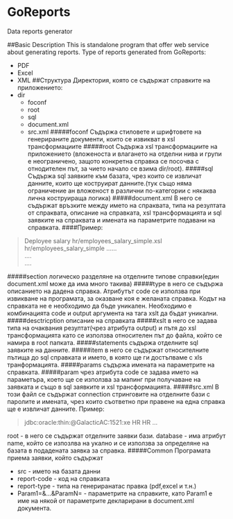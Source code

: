 # GoReports
Data reports generator

##Basic Description
This is standalone program that offer web service about generating reports.
Type of reports generated from GoReports:
- PDF
- Excel
- XML
##Структура
Директория, която се съдържат справките на приложението:
- dir
  - foconf
  - root
  - sql
  - document.xml
  - src.xml
#####foconf
Съдържа стиловете и шрифтовете на генерираните документи, които се извикват в xsl трансформациите
#####root
Съдържа xsl трансформациите на приложението (вложеноста 
и влагането на отделни нива и групи е неограничено, защото конкретна справка се посочва с отнодителен път, за чието начало се взима dir/root).
#####sql
Съдържа sql заявките към базата, чрез които се извличат данните, които ще коструират данните.(тук също няма ограничение ан вложеност в различни по-категории с някаква лична коструираща логика)
#####document.xml
В него се съдържат връзките между името на спраквата, типа на резултата от спраквата, описание на справката, xsl трансформацията и sql заявките на спраквата и имената на параметрите подавани на справката.
####Пример:

><?xml version='1.0' encoding='windows-1251'?>
><root>
> <section description="Excel Reports">
>	  <type code="EMPLOYEE.SALARY.SIMPLE">
>		  <description>Deployee salary</description>
>		    <xslt output="fop">hr/employees_salary_simple.xsl</xslt>
>        <statements>
>			     <item rowset="list">hr/employees_salary_simple</item>
>        </statements>
> 	     <params>
>          <param code="P_DATE_FROM"/>
>          <param code="P_DEPARTMENT"/>
>        </params>
>   </type>
>    <type code="...">
>      ......
>    </type>
> </section>
> <section description="...">
> ....
> </section>
> ....
></root>

#####section
логическо разделяне на отделните типове справки(един document.xml може да има много такива)
#####type
в него се съдържа описанието на дадена справка. Атрибутът code се използва при извикване на програмата, за оказване коя е желаната справка. Кодът на справката не е необходимо да бъде уникален. Необходимо е комбинацията code и output аргумента на тага xslt да бъдат уникални.
#####desctricption
описание на справката
#####xslt
в него се задава типа на очаквания резултат(чрез атрибута output) и пътя до xsl трансформацията като се използва относителен път до файла, който се намира в root папката.
#####statements
съдържа отделните sql заявките на данните.
  #####item
    в него се съдържат относителните пътища до sql справката и името, в която ще ги достъпваме с xls транформацията.
#####params
съдържа имената на параметрите на справката.
  #####param
    чрез атрибута code се задава името на параметъра, което ще се използва за мапинг при получаване на заявката и също в sql заявките и xsl трансформацията.
#####src.xml
В този файл се съдържат connection стринговите на отделните бази с паролите и имената, чрез които съответно при правене на една справка ще е извличат данните.
Пример:

><root>
> <datasource name="HR-name">
>   <db-src>jdbc:oracle:thin:@GalacticAC:1521:xe</db-src>
>   <db-usr>HR</db-usr>
>   <db-psw>HR</db-psw>
> </datasource>
> <datasource name="...">
>   ...
> </datasource>
></root>

root - в него се съдържат отделните заявки бази.
database - има атрибут name, който се изпозлва на укално и се използва за определяне на базата в подадената заявка за справка.
#####Common
Програмата приема заявки, който съдържат
  - src - името на базата данни
  - report-code - код на справката
  - report-type - типа на генериранатас правка (pdf,excel и т.н.)
  - Param1=&...&ParamN= - параметрите на справките, като Param1 е име на някой от параметрите декларирани в document.xml документа.
